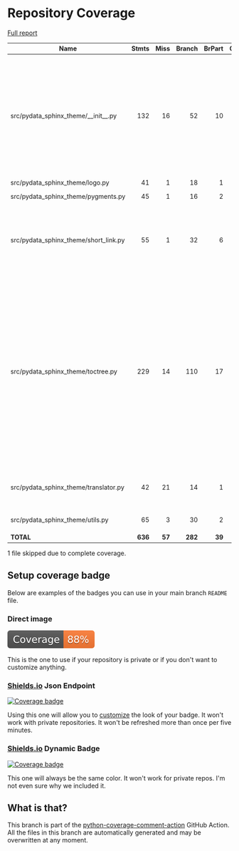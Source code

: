 # Repository Coverage

[Full report](https://htmlpreview.github.io/?https://github.com/pydata/pydata-sphinx-theme/blob/python-coverage-comment-action-data/htmlcov/index.html)

| Name                                      |    Stmts |     Miss |   Branch |   BrPart |   Cover |   Missing |
|------------------------------------------ | -------: | -------: | -------: | -------: | ------: | --------: |
| src/pydata\_sphinx\_theme/\_\_init\_\_.py |      132 |       16 |       52 |       10 |     85% |44, 50->54, 70-71, 77-78, 131, 146, 163, 166, 203->214, 205->214, 215-224, 274-275 |
| src/pydata\_sphinx\_theme/logo.py         |       41 |        1 |       18 |        1 |     97% |        76 |
| src/pydata\_sphinx\_theme/pygments.py     |       45 |        1 |       16 |        2 |     95% |75, 87->92 |
| src/pydata\_sphinx\_theme/short\_link.py  |       55 |        1 |       32 |        6 |     92% |52->47, 91->93, 96->123, 99->123, 112, 115->123 |
| src/pydata\_sphinx\_theme/toctree.py      |      229 |       14 |      110 |       17 |     91% |48, 98-101, 105->exit, 141, 221-222, 349, 356, 376->374, 379, 381->415, 398->402, 443->441, 464, 475, 511, 618, 637->625, 644 |
| src/pydata\_sphinx\_theme/translator.py   |       42 |       21 |       14 |        1 |     43% |42-65, 72-73, 89-91, 103-116 |
| src/pydata\_sphinx\_theme/utils.py        |       65 |        3 |       30 |        2 |     93% |25-28, 74->exit |
|                                 **TOTAL** |  **636** |   **57** |  **282** |   **39** | **88%** |           |

1 file skipped due to complete coverage.


## Setup coverage badge

Below are examples of the badges you can use in your main branch `README` file.

### Direct image

[![Coverage badge](https://raw.githubusercontent.com/pydata/pydata-sphinx-theme/python-coverage-comment-action-data/badge.svg)](https://htmlpreview.github.io/?https://github.com/pydata/pydata-sphinx-theme/blob/python-coverage-comment-action-data/htmlcov/index.html)

This is the one to use if your repository is private or if you don't want to customize anything.

### [Shields.io](https://shields.io) Json Endpoint

[![Coverage badge](https://img.shields.io/endpoint?url=https://raw.githubusercontent.com/pydata/pydata-sphinx-theme/python-coverage-comment-action-data/endpoint.json)](https://htmlpreview.github.io/?https://github.com/pydata/pydata-sphinx-theme/blob/python-coverage-comment-action-data/htmlcov/index.html)

Using this one will allow you to [customize](https://shields.io/endpoint) the look of your badge.
It won't work with private repositories. It won't be refreshed more than once per five minutes.

### [Shields.io](https://shields.io) Dynamic Badge

[![Coverage badge](https://img.shields.io/badge/dynamic/json?color=brightgreen&label=coverage&query=%24.message&url=https%3A%2F%2Fraw.githubusercontent.com%2Fpydata%2Fpydata-sphinx-theme%2Fpython-coverage-comment-action-data%2Fendpoint.json)](https://htmlpreview.github.io/?https://github.com/pydata/pydata-sphinx-theme/blob/python-coverage-comment-action-data/htmlcov/index.html)

This one will always be the same color. It won't work for private repos. I'm not even sure why we included it.

## What is that?

This branch is part of the
[python-coverage-comment-action](https://github.com/marketplace/actions/python-coverage-comment)
GitHub Action. All the files in this branch are automatically generated and may be
overwritten at any moment.
